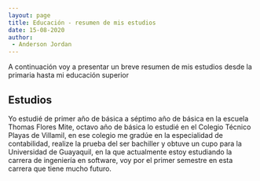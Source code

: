 ```yaml
---
layout: page
title: Educación - resumen de mis estudios 
date: 15-08-2020
author:
 - Anderson Jordan 
---
```

A continuación voy a presentar un breve resumen de mis estudios desde la primaria hasta mi educación superior



## Estudios 
Yo estudié de primer año de básica a séptimo año de básica en la escuela Thomas Flores Mite, octavo año de básica lo estudié en el Colegio Técnico Playas de Villamil, en ese colegio me gradúe en la especialidad de contabilidad, realize  la prueba del ser bachiller y obtuve un cupo para la Universidad de Guayaquil, en la que actualmente estoy estudiando la carrera de ingeniería en software, voy por el primer semestre en esta carrera que tiene mucho futuro.


